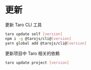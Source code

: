 # 更新
更新 Taro CLI 工具
```bash
taro update self [version]
npm i -g @tarojs/cli@[version]
yarn global add @tarojs/cli@[version]
```
更新项目中 Taro 相关的依赖 
```bash
taro update project [version]
```
